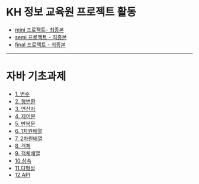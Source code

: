 # KH 정보 교육원 프로젝트 활동
- [mini 프로젝트- 최종본](./mini_prj)
- [semi 프로젝트 - 최종본]()
- [final 프로젝트 - 최종본]()

<hr>

# 자바 기초과제

- [1. 변수](./homework/hw01/1_변수과제/func)
- [2. 형변환](./homework/hw01/2_형변환과제/func)
- [3. 연산자](./homework/hw01/3_연산자/func/OperatorPractice1.java)
- [4. 제어문](./homework/hw01/4_제어문)
- [5. 반복문](./homework/hw01/5_반복문)
- [6. 1차원배열](./homework/hw01/6_1차원배열/ArrayPractice.java)
- [7. 2차원배열](./homework/hw01/7_2차원배열/DimensionPractice.java)
- [8. 객체](./homework/hw01/8_객체)
- [9. 객체배열](./homework/hw01/9_객체배열)
- [10.상속](./homework/hw01/10_상속)
- [11.다형성](./homework/hw01/11_다형성)
- [12.API](./homework/hw01/12_API)
